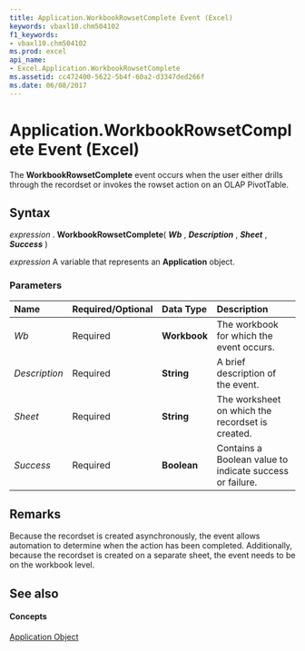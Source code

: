 ```yaml
---
title: Application.WorkbookRowsetComplete Event (Excel)
keywords: vbaxl10.chm504102
f1_keywords:
- vbaxl10.chm504102
ms.prod: excel
api_name:
- Excel.Application.WorkbookRowsetComplete
ms.assetid: cc472400-5622-5b4f-60a2-d3347ded266f
ms.date: 06/08/2017
---
```



# Application.WorkbookRowsetComplete Event (Excel)

The **WorkbookRowsetComplete** event occurs when the user either drills through the recordset or invokes the rowset action on an OLAP PivotTable.


## Syntax

 _expression_ . **WorkbookRowsetComplete**( **_Wb_** , **_Description_** , **_Sheet_** , **_Success_** )

 _expression_ A variable that represents an **Application** object.


### Parameters



|**Name**|**Required/Optional**|**Data Type**|**Description**|
|:-----|:-----|:-----|:-----|
| _Wb_|Required| **Workbook**|The workbook for which the event occurs.|
| _Description_|Required| **String**|A brief description of the event.|
| _Sheet_|Required| **String**|The worksheet on which the recordset is created.|
| _Success_|Required| **Boolean**|Contains a Boolean value to indicate success or failure.|

## Remarks

Because the recordset is created asynchronously, the event allows automation to determine when the action has been completed. Additionally, because the recordset is created on a separate sheet, the event needs to be on the workbook level.


## See also


#### Concepts


[Application Object](application-object-excel.md)


